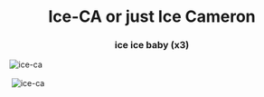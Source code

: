 <h1 align="center">Ice-CA or just Ice Cameron</h1>
<h3 align="center">ice ice baby (x3)</h3>

<p><img align="center" src="https://github-readme-stats.vercel.app/api/top-langs?username=ice-ca&show_icons=true&theme=dracula&locale=en&layout=compact" alt="ice-ca" /></p>
<p>&nbsp;<img align="center" src="https://github-readme-stats.vercel.app/api?username=ice-ca&show_icons=true&theme=dracula&locale=en" alt="ice-ca" /></p>
